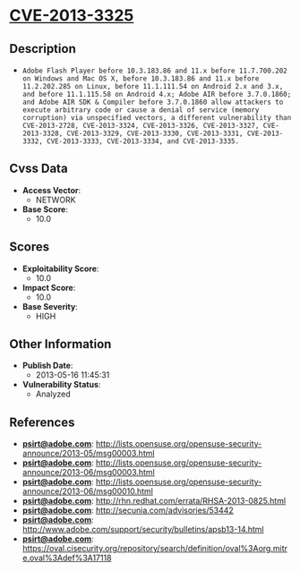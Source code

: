 
# [CVE-2013-3325](https://cve.mitre.org/cgi-bin/cvename.cgi?name=CVE-2013-3325)

## Description

- `Adobe Flash Player before 10.3.183.86 and 11.x before 11.7.700.202 on Windows and Mac OS X, before 10.3.183.86 and 11.x before 11.2.202.285 on Linux, before 11.1.111.54 on Android 2.x and 3.x, and before 11.1.115.58 on Android 4.x; Adobe AIR before 3.7.0.1860; and Adobe AIR SDK & Compiler before 3.7.0.1860 allow attackers to execute arbitrary code or cause a denial of service (memory corruption) via unspecified vectors, a different vulnerability than CVE-2013-2728, CVE-2013-3324, CVE-2013-3326, CVE-2013-3327, CVE-2013-3328, CVE-2013-3329, CVE-2013-3330, CVE-2013-3331, CVE-2013-3332, CVE-2013-3333, CVE-2013-3334, and CVE-2013-3335.`

## Cvss Data

- **Access Vector**:
  - NETWORK
- **Base Score**:
  - 10.0

## Scores

- **Exploitability Score**:
  - 10.0
- **Impact Score**:
  - 10.0
- **Base Severity**:
  - HIGH

## Other Information

- **Publish Date**:
  - 2013-05-16 11:45:31
- **Vulnerability Status**:
  - Analyzed

## References

- **psirt@adobe.com**: http://lists.opensuse.org/opensuse-security-announce/2013-05/msg00003.html
- **psirt@adobe.com**: http://lists.opensuse.org/opensuse-security-announce/2013-06/msg00003.html
- **psirt@adobe.com**: http://lists.opensuse.org/opensuse-security-announce/2013-06/msg00010.html
- **psirt@adobe.com**: http://rhn.redhat.com/errata/RHSA-2013-0825.html
- **psirt@adobe.com**: http://secunia.com/advisories/53442
- **psirt@adobe.com**: http://www.adobe.com/support/security/bulletins/apsb13-14.html
- **psirt@adobe.com**: https://oval.cisecurity.org/repository/search/definition/oval%3Aorg.mitre.oval%3Adef%3A17118
